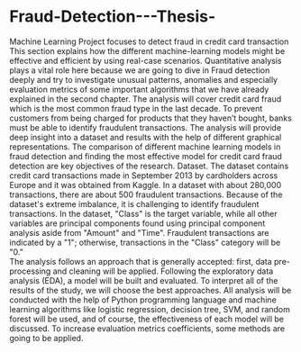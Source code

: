 # Fraud-Detection---Thesis-
Machine Learning Project focuses to detect fraud in credit card transaction
This section explains how the different machine-learning models might be effective and efficient by using real-case scenarios. Quantitative analysis plays a vital role here because we are going to dive in Fraud detection deeply and try to investigate unusual patterns, anomalies and especially evaluation metrics of some important algorithms that we have already explained in the second chapter. The analysis will cover credit card fraud which is the most common fraud type in the last decade. To prevent customers from being charged for products that they haven’t bought, banks must be able to identify fraudulent transactions. The analysis will provide deep insight into a dataset and results with the help of different graphical representations. The comparison of different machine learning models in fraud detection and finding the most effective model for credit card fraud detection are key objectives of the research. 
Dataset. The dataset contains credit card transactions made in September 2013 by cardholders across Europe and it was obtained from Kaggle. In a dataset with about 280,000 transactions, there are about 500 fraudulent transactions. Because of the dataset's extreme imbalance, it is challenging to identify fraudulent transactions. In the dataset, "Class" is the target variable, while all other variables are principal components found using principal component analysis aside from "Amount" and "Time". Fraudulent transactions are indicated by a "1"; otherwise, transactions in the "Class" category will be "0."  
 The analysis follows an approach that is generally accepted: first, data pre-processing and cleaning will be applied. Following the exploratory data analysis (EDA), a model will be built and evaluated. To interpret all of the results of the study, we will choose the best approaches. All analysis will be conducted with the help of Python programming language and machine learning algorithms like logistic regression, decision tree, SVM, and random forest will be used, and of course, the effectiveness of each model will be discussed. To increase evaluation metrics coefficients, some methods are going to be applied.  
